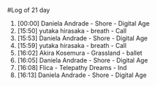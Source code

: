 #Log of 21 day

1. [00:00] Daniela Andrade - Shore - Digital Age
1. [15:50] yutaka hirasaka - breath - Call
1. [15:53] Daniela Andrade - Shore - Digital Age
1. [15:59] yutaka hirasaka - breath - Call
1. [16:02] Akira Kosemura - Grassland - ballet
1. [16:05] Daniela Andrade - Shore - Digital Age
1. [16:08] Flica - Telepathy Dreams - Ind
1. [16:13] Daniela Andrade - Shore - Digital Age
